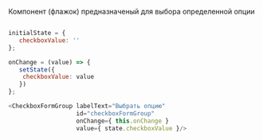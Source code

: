 Компонент (флажок) предназначеный для выбора определенной опции

```javascript

initialState = {
   checkboxValue: ''
};

onChange = (value) => {
   setState({
    checkboxValue: value
   })
};

<CheckboxFormGroup labelText="Выбрать опцию" 
                   id="сheckboxFormGroup"
                   onChange={ this.onChange }
                   value={ state.checkboxValue }/>
      